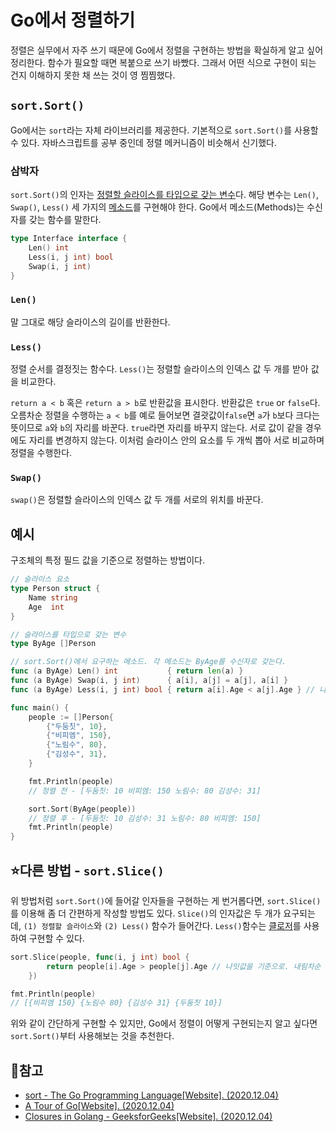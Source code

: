 # Go에서 정렬하기

정렬은 실무에서 자주 쓰기 때문에 Go에서 정렬을 구현하는 방법을 확실하게 알고 싶어 정리한다. 함수가 필요할 때면 복붙으로 쓰기 바빴다. 그래서 어떤 식으로 구현이 되는 건지 이해하지 못한 채 쓰는 것이 영 찜찜했다.



## `sort.Sort()` 

Go에서는 `sort`라는 자체 라이브러리를 제공한다. 기본적으로 `sort.Sort()`를 사용할 수 있다. 자바스크립트를 공부 중인데 정렬 메커니즘이 비슷해서 신기했다.



### 삼박자

`sort.Sort()`의 인자는 <u>정렬할 슬라이스를 타입으로 갖는 변수</u>다. 해당 변수는 `Len()`, `Swap()`, `Less()` 세 가지의 [메소드](https://tour.golang.org/methods/1)를 구현해야 한다. Go에서 메소드(Methods)는 수신자를 갖는 함수를 말한다.

```go
type Interface interface {
	Len() int
	Less(i, j int) bool
	Swap(i, j int)
}
```

### `Len()`

말 그대로 해당 슬라이스의 길이를 반환한다.

### `Less()`

정렬 순서를 결정짓는 함수다. `Less()`는 정렬할 슬라이스의 인덱스 값 두 개를 받아 값을 비교한다. 

  `return a < b` 혹은 `return a > b`로 반환값을 표시한다. 반환값은 `true` or `false`다. 오름차순 정렬을 수행하는 `a < b`를 예로 들어보면 결괏값이`false`면 `a`가 `b`보다 크다는 뜻이므로 `a`와 `b`의 자리를 바꾼다. `true`라면 자리를 바꾸지 않는다. 서로 값이 같을 경우에도 자리를 변경하지 않는다. 이처럼 슬라이스 안의 요소를 두 개씩 뽑아 서로 비교하며 정렬을 수행한다.

### `Swap()`

 `swap()`은 정렬할 슬라이스의 인덱스 값 두 개를 서로의 위치를 바꾼다.



## 예시

구조체의 특정 필드 값을 기준으로 정렬하는 방법이다.

```go
// 슬라이스 요소
type Person struct {
	Name string
	Age  int
}

// 슬라이스를 타입으로 갖는 변수
type ByAge []Person

// sort.Sort()에서 요구하는 메소드. 각 메소드는 ByAge를 수신자로 갖는다.
func (a ByAge) Len() int           { return len(a) }
func (a ByAge) Swap(i, j int)      { a[i], a[j] = a[j], a[i] }
func (a ByAge) Less(i, j int) bool { return a[i].Age < a[j].Age } // 나잇값을 기준으로. 오름차순.

func main() {
	people := []Person{
		{"두둠칫", 10},
		{"비피엠", 150},
		{"노림수", 80},
		{"김성수", 31},
	}

	fmt.Println(people)
	// 정렬 전 - [두둠칫: 10 비피엠: 150 노림수: 80 김성수: 31]

	sort.Sort(ByAge(people))
	// 정렬 후 - [두둠칫: 10 김성수: 31 노림수: 80 비피엠: 150]
	fmt.Println(people)
}
```



## ⭐다른 방법 - `sort.Slice()`

위 방법처럼 `sort.Sort()`에 들어갈 인자들을 구현하는 게 번거롭다면, `sort.Slice()`를 이용해 좀 더 간편하게 작성할 방법도 있다. `Slice()`의 인자값은 두 개가 요구되는데,  `(1) 정렬할 슬라이스`와 `(2) Less()` 함수가 들어간다. `Less()`함수는 [클로저](https://www.geeksforgeeks.org/closures-in-golang/#:~:text=Go%20language%20provides%20a%20special,outside%20of%20the%20function%20itself.)를 사용하여 구현할 수 있다.

```go
sort.Slice(people, func(i, j int) bool {
		return people[i].Age > people[j].Age // 나잇값을 기준으로. 내림차순
	})

fmt.Println(people)
// [{비피엠 150} {노림수 80} {김성수 31} {두둠칫 10}]
```

위와 같이 간단하게 구현할 수 있지만, Go에서 정렬이 어떻게 구현되는지 알고 싶다면 `sort.Sort()`부터 사용해보는 것을 추천한다.



## 📜참고

- [sort - The Go Programming Language[Website]. (2020.12.04)](https://golang.org/pkg/sort/)
- [A Tour of Go[Website]. (2020.12.04)](https://tour.golang.org/methods/1)
- [Closures in Golang - GeeksforGeeks[Website]. (2020.12.04)](https://www.geeksforgeeks.org/closures-in-golang/#:~:text=Go%20language%20provides%20a%20special,outside%20of%20the%20function%20itself.)

